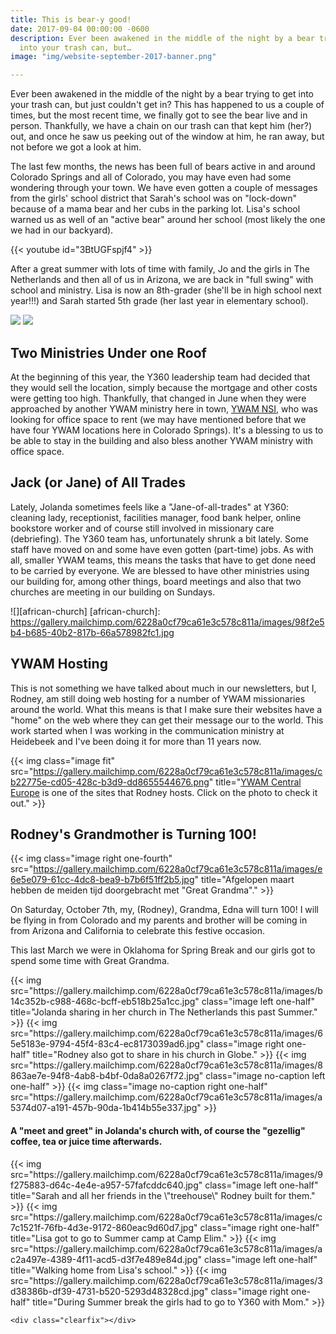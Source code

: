 ```yaml
---
title: This is bear-y good!
date: 2017-09-04 00:00:00 -0600
description: Ever been awakened in the middle of the night by a bear trying to get
  into your trash can, but…
image: "img/website-september-2017-banner.png"

---
```

Ever been awakened in the middle of the night by a bear trying to get into your trash can, but just couldn't get in? This has happened to us a couple of times, but the most recent time, we finally got to see the bear live and in person. Thankfully, we have a chain on our trash can that kept him (her?) out, and once he saw us peeking out of the window at him, he ran away, but not before we got a look at him.

The last few months, the news has been full of bears active in and around Colorado Springs and all of Colorado, you may have even had some wondering through your town. We have even gotten a couple of messages from the girls' school district that Sarah's school was on "lock-down" because of a mama bear and her cubs in the parking lot. Lisa's school warned us as well of an "active bear" around her school (most likely the one we had in our backyard).

{{< youtube id="3BtUGFspjf4" >}}

After a great summer with lots of time with family, Jo and the girls in The Netherlands and then all of us in Arizona, we are back in "full swing" with school and ministry. Lisa is now an 8th-grader (she'll be in high school next year!!!) and Sarah started 5th grade (her last year in elementary school).

<div class="gallery">
	<img class="image left one-half" src="https://gallery.mailchimp.com/6228a0cf79ca61e3c578c811a/images/7668f91f-1d61-4ef4-b9b5-9c62aaa5bfb2.jpg">
	<img class="image right one-half" src="https://gallery.mailchimp.com/6228a0cf79ca61e3c578c811a/images/db570363-c4e1-42ac-ae0c-bb6979a406da.jpg">
</div>

Two Ministries Under one Roof
-----------------------------

At the beginning of this year, the Y360 leadership team had decided that they would sell the location, simply because the mortgage and other costs were getting too high. Thankfully, that changed in June when they were approached by another YWAM ministry here in town, [YWAM NSI](https://www.ywamnsi.org/), who was looking for office space to rent (we may have mentioned before that we have four YWAM locations here in Colorado Springs). It's a blessing to us to be able to stay in the building and also bless another YWAM ministry with office space.

Jack (or Jane) of All Trades
----------------------------

Lately, Jolanda sometimes feels like a "Jane-of-all-trades" at Y360: cleaning lady, receptionist, facilities manager, food bank helper, online bookstore worker and of course still involved in missionary care (debriefing). The Y360 team has, unfortunately shrunk a bit lately. Some staff have moved on and some have even gotten (part-time) jobs. As with all, smaller YWAM teams, this means the tasks that have to get done need to be carried by everyone. We are blessed to have other ministries using our building for, among other things, board meetings and also that two churches are meeting in our building on Sundays.

![][african-church]
[african-church]: https://gallery.mailchimp.com/6228a0cf79ca61e3c578c811a/images/98f2e5b4-b685-40b2-817b-66a578982fc1.jpg

YWAM Hosting
------------

This is not something we have talked about much in our newsletters, but I, Rodney, am still doing web hosting for a number of YWAM missionaries around the world. What this means is that I make sure their websites have a "home" on the web where they can get their message our to the world. This work started when I was working in the communication ministry at Heidebeek and I've been doing it for more than 11 years now.

{{< img class="image fit" src="https://gallery.mailchimp.com/6228a0cf79ca61e3c578c811a/images/cb22775e-cd05-428c-b3d9-dd8655544676.png" title="<a href='http://ywamce.com/'>YWAM Central Europe</a> is one of the sites that Rodney hosts. Click on the photo to check it out." >}}

Rodney's Grandmother is Turning 100!
------------------------------------

{{< img class="image right one-fourth" src="https://gallery.mailchimp.com/6228a0cf79ca61e3c578c811a/images/e6e5e079-61cc-4dc8-bea9-b7b6f51ff2b5.jpg" title="Afgelopen maart hebben de meiden tijd doorgebracht met \"Great Grandma\"." >}}

On Saturday, October 7th, my, (Rodney), Grandma, Edna will turn 100! I will be flying in from Colorado and my parents and brother will be coming in from Arizona and California to celebrate this festive occasion.

This last March we were in Oklahoma for Spring Break and our girls got to spend some time with Great Grandma.

<div class="gallery">
	{{< img src="https://gallery.mailchimp.com/6228a0cf79ca61e3c578c811a/images/b14c352b-c988-468c-bcff-eb518b25a1cc.jpg" class="image left one-half" title="Jolanda sharing in her church in The Netherlands this past Summer." >}}
	{{< img src="https://gallery.mailchimp.com/6228a0cf79ca61e3c578c811a/images/65e5183e-9794-45f4-83c4-ec8173039ad6.jpg" class="image right one-half" title="Rodney also got to share in his church in Globe." >}}
	{{< img src="https://gallery.mailchimp.com/6228a0cf79ca61e3c578c811a/images/8863ae7e-94f8-4ab8-b4bf-0da8a0267f72.jpg" class="image no-caption left one-half" >}}
	{{< img class="image no-caption right one-half" src="https://gallery.mailchimp.com/6228a0cf79ca61e3c578c811a/images/a5374d07-a191-457b-90da-1b414b55e337.jpg" >}}
	<figcaption class="full"><h4>A "meet and greet" in Jolanda's church with, of course the "gezellig" coffee, tea or juice time afterwards.</h4></figcaption>
	{{< img src="https://gallery.mailchimp.com/6228a0cf79ca61e3c578c811a/images/9f275883-d64c-4e4e-a957-57fafcddc640.jpg" class="image left one-half" title="Sarah and all her friends in the \"treehouse\" Rodney built for them." >}}
	{{< img src="https://gallery.mailchimp.com/6228a0cf79ca61e3c578c811a/images/c7c1521f-76fb-4d3e-9172-860eac9d60d7.jpg" class="image right one-half" title="Lisa got to go to Summer camp at Camp Elim." >}}
	{{< img src="https://gallery.mailchimp.com/6228a0cf79ca61e3c578c811a/images/ac2a497e-4389-4f11-acd5-d3f7e489e84d.jpg" class="image left one-half" title="Walking home from Lisa's school." >}}
	{{< img src="https://gallery.mailchimp.com/6228a0cf79ca61e3c578c811a/images/3d38386b-df39-4731-b520-5293d48328cd.jpg" class="image right one-half" title="During Summer break the girls had to go to Y360 with Mom." >}}

	<div class="clearfix"></div>
</div>